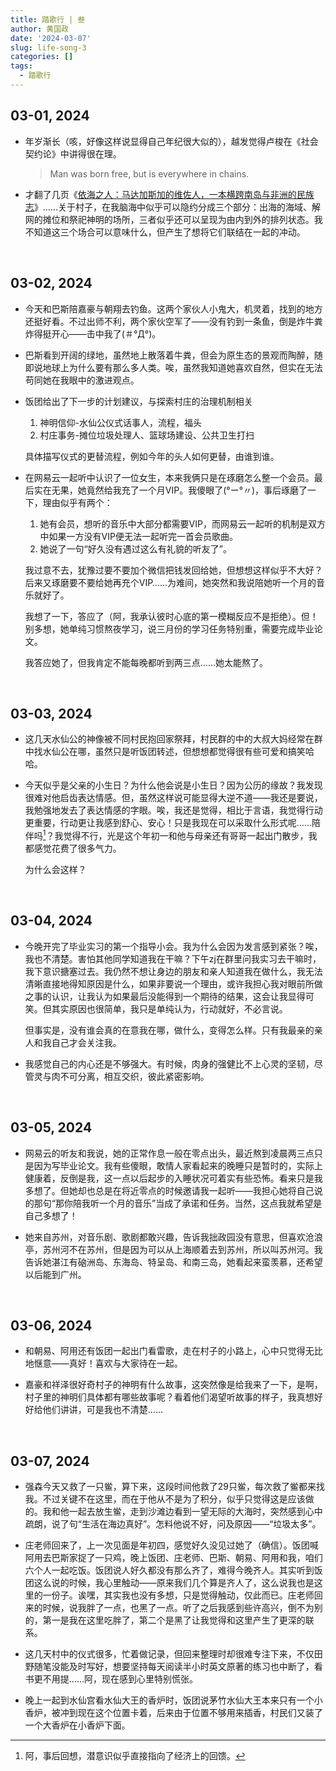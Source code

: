 ```yaml
---
title: 踏歌行 | 叁
author: 黄国政
date: '2024-03-07'
slug: life-song-3
categories: []
tags:
  - 踏歌行
---
```


<!--more-->

<style>

#single {
  max-width: 580px;
}

</style>

## 03-01, 2024

- 年岁渐长（咳，好像这样说显得自己年纪很大似的），越发觉得卢梭在《社会契约论》中讲得很在理。
    
    > Man was born free, but is everywhere in chains.
    
- 才翻了几页《[依海之人：马达加斯加的维佐人，一本横跨南岛与非洲的民族志](https://book.douban.com/subject/36181877/)》……关于村子，在我脑海中似乎可以隐约分成三个部分：出海的海域、解网的摊位和祭祀神明的场所，三者似乎还可以呈现为由内到外的排列状态。我不知道这三个场合可以意味什么，但产生了想将它们联结在一起的冲动。

<br>

## 03-02, 2024

- 今天和巴斯陪嘉豪与朝翔去钓鱼。这两个家伙人小鬼大，机灵着，找到的地方还挺好看。不过出师不利，两个家伙空军了——没有钓到一条鱼，倒是炸牛粪炸得挺开心——击中我了(＃°Д°)。

- 巴斯看到开阔的绿地，虽然地上散落着牛粪，但会为原生态的景观而陶醉，随即说地球上为什么要有那么多人类。唉，虽然我知道她喜欢自然，但实在无法苟同她在我眼中的激进观点。

- 饭团给出了下一步的计划建议，与探索村庄的治理机制相关

    1. 神明信仰-水仙公仪式话事人，流程，福头
    2. 村庄事务-摊位垃圾处理人、篮球场建设、公共卫生打扫

  具体描写仪式的更替流程，例如今年的头人如何更替，由谁到谁。

- 在网易云一起听中认识了一位女生，本来我俩只是在琢磨怎么整一个会员。最后实在无果，她竟然给我充了一个月VIP。我傻眼了(°ー°〃)，事后琢磨了一下，理由似乎有两个：

  1. 她有会员，想听的音乐中大部分都需要VIP，而网易云一起听的机制是双方中如果一方没有VIP便无法一起听完一首会员歌曲。
  2. 她说了一句“好久没有遇过这么有礼貌的听友了”。

  我过意不去，犹豫过要不要加个微信把钱发回给她，但想想这样似乎不大好？后来又琢磨要不要给她再充个VIP……为难间，她突然和我说陪她听一个月的音乐就好了。
  
  我想了一下，答应了（阿，我承认彼时心底的第一模糊反应不是拒绝）。但！别多想，她单纯习惯熬夜学习，说三月份的学习任务特别重，需要完成毕业论文。

  我答应她了，但我肯定不能每晚都听到两三点……她太能熬了。

<br>

## 03-03, 2024

- 这几天水仙公的神像被不同村民抱回家祭拜，村民群的中的大叔大妈经常在群中找水仙公在哪，虽然只是听饭团转述，但想想都觉得很有些可爱和搞笑哈哈。

- 今天似乎是父亲的小生日？为什么他会说是小生日？因为公历的缘故？我发现很难对他启齿表达情感。但，虽然这样说可能显得大逆不道——我还是要说，我勉强地发去了表达情感的字眼。唉，我还是觉得，相比于言语，我觉得行动更重要，行动更让我感到舒心、安心！只是我现在可以采取什么形式呢……陪伴吗[^note1]？我觉得不行，光是这个年初一和他与母亲还有哥哥一起出门散步，我都感觉花费了很多气力。

  [^note1]: 阿，事后回想，潜意识似乎直接指向了经济上的回馈。

  为什么会这样？

<br>

## 03-04, 2024

- 今晚开完了毕业实习的第一个指导小会。我为什么会因为发言感到紧张？唉，我也不清楚。害怕其他同学知道我在干嘛？下午zj在群里问我实习去干嘛时，我下意识搪塞过去。我仍然不想让身边的朋友和亲人知道我在做什么，我无法清晰直接地得知原因是什么，如果非要说一个理由，或许我担心我对眼前所做之事的认识，让我认为如果最后没能得到一个期待的结果，这会让我显得可笑。但其实原因也很简单，我只是单纯认为，行动就好，不必言说。
    
    
    但事实是，没有谁会真的在意我在哪，做什么，变得怎么样。只有我最亲的亲人和我自己才会关注我。
    
- 我感觉自己的内心还是不够强大。有时候，肉身的强健比不上心灵的坚韧，尽管灵与肉不可分离，相互交织，彼此紧密影响。

<br>

## 03-05, 2024

- 网易云的听友和我说，她的正常作息一般在零点出头，最近熬到凌晨两三点只是因为写毕业论文。我有些傻眼，敢情人家看起来的晚睡只是暂时的，实际上健康着，反倒是我，这一点以后起步的入睡状况可着实有些恐怖。看来只是我多想了。但她却也总是在将近零点的时候邀请我一起听——我担心她将自己说的那句“那你陪我听一个月的音乐”当成了承诺和任务。当然，这点我就希望是自己多想了！

- 她来自苏州，对音乐剧、歌剧都敢兴趣，告诉我拙政园没有意思，但喜欢沧浪亭，苏州河不在苏州，但是因为可以从上海顺着去到苏州，所以叫苏州河。我告诉她湛江有硇洲岛、东海岛、特呈岛、和南三岛，她看起来蛮羡慕，还希望以后能到广州。

<br>

## 03-06, 2024

- 和朝易、阿用还有饭团一起出门看雷歌，走在村子的小路上，心中只觉得无比地惬意——真好！喜欢与大家待在一起。

- 嘉豪和祥泽很好奇村子的神明有什么故事，这突然像是给我来了一下，是啊，村子里的神明们具体都有哪些故事呢？看着他们渴望听故事的样子，我真想好好给他们讲讲，可是我也不清楚……


<br>

## 03-07, 2024

- 强森今天又救了一只鲎，算下来，这段时间他救了29只鲎，每次救了鲎都来找我。不过关键不在这里，而在于他从不是为了积分，似乎只觉得这是应该做的。我和他一起去放生鲎，走到沙滩边看到一望无际的大海时，突然感到心中疏朗，说了句“生活在海边真好”。怎料他说不好，问及原因——“垃圾太多”。

- 庄老师回来了，上一次见面是年初四，感觉好久没见过她了（确信）。饭团喊阿用去巴斯家捉了一只鸡，晚上饭团、庄老师、巴斯、朝易、阿用和我，咱们六个人一起吃饭。饭团说人好久都没有那么齐了，难得今晚齐人。其实听到饭团这么说的时候，我心里触动——原来我们几个算是齐人了，这么说我也是这里的一份子。诶嘿，其实我也没有多想，只是觉得触动，仅此而已。庄老师回来的时候，说我胖了一点，也黑了一点。听了之后我感到些许高兴，倒不为别的，第一是我在这里吃胖了，第二个是黑了让我觉得和这里产生了更深的联系。

- 这几天村中的仪式很多，忙着做记录，但回来整理时却很难专注下来，不仅田野随笔没能及时写好，想要坚持每天阅读半小时英文原著的练习也中断了，看书更不用提……阿，现在感到心里特别慌张。

- 晚上一起到水仙宫看水仙大王的香炉时，饭团说茅竹水仙大王本来只有一个小香炉，被冲到现在这个位置卡着，后来由于位置不够用来插香，村民们又装了一个大香炉在小香炉下面。